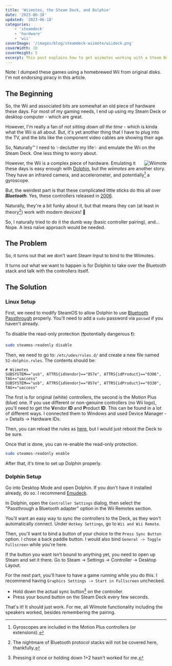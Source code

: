 ```yaml
---
title: 'Wiimotes, the Steam Deck, and Dolphin'
date: '2023-06-18'
updated: '2023-06-18'
categories:
    - 'steamdeck'
    - 'hardware'
    - 'wii'
coverImage: '/images/blog/steamdeck-wiimote/wiideck.png'
coverWidth: 10
coverHeight: 5
excerpt: This post explains how to get wiimotes working with a Steam Deck
---
```


<script>
	import Callout from '$lib/components/Callout.svelte';
</script>

<Callout>
Note: I dumped these games using a homebrewed Wii from original disks. I'm not endorsing piracy in this article.
</Callout>

## The Beginning

So, the Wii and associated bits are somewhat an old piece of hardware these days.
For most of my gaming needs, I end up using my Steam Deck or desktop computer - which are great.

However, I'm really a fan of _not sitting down all the time_ - which is kinda what the Wii is all about.
But, it's yet another thing that I have to plug into the TV, and the bits like the component video cables are showing their age.

So, Naturally™️ I need to ✨declutter my life✨ and emulate the Wii on the Steam Deck. One less thing to worry about.

<img class="inline" align="right" alt="Wiimote" src="/images/blog/steamdeck-wiimote/wiimote.png" />

However, the Wii is a complex piece of hardware. Emulating it these days is easy enough with [Dolphin](https://dolphin-emu.org/),
but the _wiimotes_ are another story. They have an infrared camera, and accelerometer, and potentially[^1] a gyroscope.

But, the weirdest part is that these complicated little sticks do this all over **_Bluetooth_**. Yes, these controllers released in <u>2006</u>.

Naturally, they're a bit funky about it, but that means they can (at least in theory[^2]) work with modern devices! 🎉

So, I naturally tried to do it the dumb way (basic controller pairing), and... Nope. A less naïve approach would be needed.

## The Problem

So, it turns out that we don't want Steam Input to bind to the Wiimotes.

It turns out what we want to happen is for Dolphin to take over the Bluetooth stack and talk with the controllers itself.

## The Solution

### Linux Setup

First, we need to modify SteamOS to allow Dolphin to use [Bluetooth Passthrough](https://wiki.dolphin-emu.org/index.php?title=Bluetooth_Passthrough#Linux) properly.
You'll need to add a `sudo` password via `passwd` if you haven't already.

To disable the read-only protection (❗potentially dangerous ❗):

```sh
sudo steamos-readonly disable
```

Then, we need to go to: `/etc/udev/rules.d/` and create a new file named `52-dolphin.rules`.
The contents should be:

```
# Wiimotes
SUBSYSTEM=="usb", ATTRS{idVendor}=="057e", ATTRS{idProduct}=="0306", TAG+="uaccess"
SUBSYSTEM=="usb", ATTRS{idVendor}=="057e", ATTRS{idProduct}=="0330", TAG+="uaccess"
```

The first is for original (white) controllers, the second is the Motion Plus (blue) one.
<Callout>
If you use different or non-genuine controllers (no Wii logo), you'll need to get the <b>V</b>endor <b>ID</b> and <b>P</b>roduct <b>ID</b>. This can be found in a lot of different ways.
I connected them to Windows and used Device Manager -> Details -> Hardware IDs.
</Callout>

Then, you can reload the rules as [here](https://wiki.dolphin-emu.org/index.php?title=Bluetooth_Passthrough#Linux), but I would just reboot the Deck to be sure.

Once that is done, you can re-enable the read-only protection.

```sh
sudo steamos-readonly enable
```

After that, it's time to set up Dolphin properly.

### Dolphin Setup

Go into Desktop Mode and open Dolphin. If you don't have it installed already, do so. I recommend [Emudeck](https://emudeck.com).

In Dolphin, open the `Controller Settings` dialog, then select the "Passthrough a Bluetooth adapter" option in the Wii Remotes section.

You'll want an easy way to sync the controllers to the Deck, as they won't automatically connect. Under `Hotkey Settings`, go to `Wii and Wii Remote`.

Then, you'll want to bind a button of your choice to the `Press Sync Button` option.
I chose a back paddle button. I would also bind `General -> Toggle Fullscreen` while you're here.

<Callout>
If the button you want isn't bound to anything yet, you need to open up Steam and set it there. Go to Steam -> Settings -> Controller -> Desktop Layout.
</Callout>

For the next part, you'll have to have a game running while you do this. I recommend having `Graphics Settings -> Start in Fullscreen` unchecked.

-   Hold down the actual sync button[^3] on the controller.
-   Press your bound button on the Steam Deck every few seconds.

That's it! It should just work. For me, all Wiimote functionality including the speakers worked, besides remembering the pairing.

[^1]: Gyroscopes are included in the Motion Plus controllers (or extensions).
[^2]: The nightmare of Bluetooth protocol stacks will not be covered here, thankfully.
[^3]: Pressing it once or holding down 1+2 hasn't worked for me.
